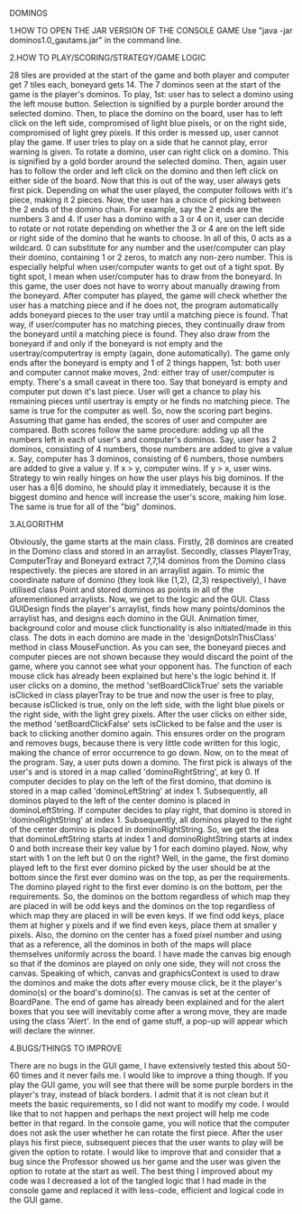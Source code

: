 DOMINOS

1.HOW TO OPEN THE JAR VERSION OF THE CONSOLE GAME
Use
"java -jar dominos1.0_gautams.jar"
in the command line. 

2.HOW TO PLAY/SCORING/STRATEGY/GAME LOGIC

28 tiles are provided at the start of the game and both player and computer get
7 tiles each, boneyard gets 14. The 7 dominos seen at the start of the game is 
the player's dominos. To play, 1st: user has to select a domino using the left 
mouse button. Selection is signified by a purple border around the selected 
domino. Then, to place the domino on the board, user has to left click on the 
left side, compromised of light blue pixels, or on the right side, compromised 
of light grey pixels. If this order is messed up, user cannot play the game. If 
user tries to play on a side that he cannot play, error warning is given. To 
rotate a domino, user can right click on a domino. This is signified by a gold
border around the selected domino. Then, again user has to follow the order and
left click on the domino and then left click on either side of the board. Now 
that this is out of the way, user always gets first pick. Depending on what 
the user played, the computer follows with it's piece, making it 2 pieces. Now, 
the user has a choice of picking between the 2 ends of the domino chain. For
example, say the 2 ends are the numbers 3 and 4. If user has a domino with a
3 or 4 on it, user can decide to rotate or not rotate depending on whether
the 3 or 4 are on the left side or right side of the domino that he wants to
choose. In all of this, 0 acts as a wildcard. 0 can substitute for any number
and the user/computer can play their domino, containing 1 or 2 zeros, to match
any non-zero number. This is especially helpful when user/computer wants to
get out of a tight spot. By tight spot, I mean when user/computer has to
draw from the boneyard. In this game, the user does not have to worry about
manually drawing from the boneyard. After computer has played, the game will 
check whether the user has a matching piece and if he does not, the program 
automatically adds boneyard pieces to the user tray until a matching piece
is found. That way, if user/computer has no matching pieces, they continually 
draw from the boneyard until a matching piece is found. They also draw from 
the boneyard if and only if the boneyard is not empty and the 
usertray/computertray is empty (again, done automatically). The game only 
ends after the boneyard is empty and 1 of 2 things happen, 1st: both user 
and computer cannot make moves, 2nd: either tray of user/computer is empty. 
There's a small caveat in there too. Say that boneyard is empty and computer 
put down it's last piece. User will get a chance to play his remaining pieces 
until usertray is empty or he finds no matching piece. The same is true for 
the computer as well. So, now the scoring part begins. Assuming that game 
has ended, the scores of user and computer are compared. Both scores follow
the same procedure: adding up all the numbers left in each of user's and 
computer's dominos. Say, user has 2 dominos, consisting of 4 numbers, those 
numbers are added to give a value x. Say, computer has 3 dominos, consisting 
of 6 numbers, those numbers are added to give a value y. If x > y, computer 
wins. If y > x, user wins. Strategy to win really hinges on how the user
plays his big dominos. If the user has a 6|6 domino, he should play it
immediately, because it is the biggest domino and hence will increase the 
user's score, making him lose. The same is true for all of the "big" 
dominos.

3.ALGORITHM

Obviously, the game starts at the main class. Firstly, 28 dominos are created
in the Domino class and stored in an arraylist. Secondly, classes PlayerTray,
ComputerTray and Boneyard extract 7,7,14 dominos from the Domino class
respectively. the pieces are stored in an arraylist again. To mimic the 
coordinate nature of domino (they look like (1,2), (2,3) respectively), I have
utilised class Point and stored dominos as points in all of the aforementioned
arraylists. Now, we get to the logic and the GUI. Class GUIDesign finds the 
player's arraylist, finds how many points/dominos the arraylist has, and 
designs each domino in the GUI. Animation timer, background color and mouse 
click functionality is also initiated/made in this class. The dots in each 
domino are made in the 'designDotsInThisClass' method in class MouseFunction.
As you can see, the boneyard pieces and computer pieces are not shown because
they would discard the point of the game, where you cannot see what your 
opponent has. The function of each mouse click has already been explained
but here's the logic behind it. If user clicks on a domino, the method
'setBoardClickTrue' sets the variable isClicked in class playerTray to be true
and now the user is free to play, because isClicked is true, only on the left 
side, with the light blue pixels or the right side, with the light grey 
pixels. After the user clicks on either side, the method 'setBoardClickFalse'
sets isClicked to be false and the user is back to clicking another domino 
again. This ensures order on the program and removes bugs, because there is
very little code written for this logic, making the chance of error occurrence
to go down. Now, on to the meat of the program. Say, a user puts down a domino.
The first pick is always of the user's and is stored in a map called 
'dominoRightString', at key 0. If computer decides to play on the left of the
first domino, that domino is stored in a map called 'dominoLeftString' at index 1.
Subsequently, all dominos played to the left of the center domino is placed
in dominoLeftString. If computer decides to play right, that domino is stored in 
'dominoRightString' at index 1. Subsequently, all dominos played to the right of 
the center domino is placed in dominoRightString. So, we get the idea that 
dominoLeftString starts at index 1 and dominoRightString starts at index 0 and 
both increase their key value by 1 for each domino played. Now, why start with 
1 on the left but 0 on the right? Well, in the game, the first domino played 
left to the first ever domino picked by the user should be at the bottom since 
the first ever domino was on the top, as per the requirements. The domino 
played right to the first ever domino is on the bottom, per the requirements. 
So, the dominos on the bottom regardless of which map they are placed in will
be odd keys and the dominos on the top regardless of which map they are placed
in will be even keys. If we find odd keys, place them at higher y pixels and 
if we find even keys, place them at smaller y pixels. Also, the domino on the
center has a fixed pixel number and using that as a reference, all the dominos
in both of the maps will place themselves uniformly across the board. I have 
made the canvas big enough so that if the dominos are played on only one 
side, they will not cross the canvas. Speaking of which, canvas and
graphicsContext is used to draw the dominos and make the dots after every mouse 
click, be it the player's domino(s) or the board's domino(s). The canvas is set 
at the center of BoardPane. The end of game has already been explained and 
for the alert boxes that you see will inevitably come after a wrong move,
they are made using the class 'Alert'. In the end of game stuff, a pop-up will
appear which will declare the winner.

4.BUGS/THINGS TO IMPROVE

There are no bugs in the GUI game, I have extensively tested this about 50-60 
times and it never fails me. I would like to improve a thing though. If you 
play the GUI game, you will see that there will be some purple borders in the 
player's tray, instead of black borders. I admit that it is not clean but it 
meets the basic requirements, so I did not want to modify my code. I would like
that to not happen and perhaps the next project will help me code better in
that regard. In the console game, you will notice that the computer does
not ask the user whether he can rotate the first piece. After the user
plays his first piece, subsequent pieces that the user wants to play will be 
given the option to rotate. I would like to improve that and consider that a 
bug since the Professor showed us her game and the user was given the option
to rotate at the start as well. The best thing I improved about my code was
I decreased a lot of the tangled logic that I had made in the console game and
replaced it with less-code, efficient and logical code in the GUI game. 


